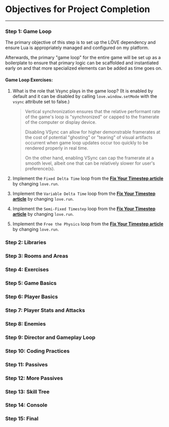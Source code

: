 # Objectives for Project Completion

---

### Step 1: **Game Loop**

The primary objective of this step is to set up the LÖVE dependency and ensure Lua is appropriately managed and configured on my platform. 

Afterwards, the primary "game loop" for the entire game will be set up as a boilerplate to ensure that primary logic can be scaffolded and instantiated early on and that more specialized elements can be added as time goes on. 

#### **Game Loop Exercises:**

1. What is the role that Vsync plays in the game loop? (It is enabled by default and it can be disabled by calling `love.window.setMode` with the `vsync` attribute set to false.)

    > Vertical synchronization ensures that the relative performant rate of the game's loop is "synchronized" or capped to the framerate of the computer or display device. 
    > 
    > Disabling VSync can allow for higher demonstrable framerates at the cost of potential "ghosting" or "tearing" of visual artifacts occurrent when game loop updates occur too quickly to be rendered properly in real time. 
    > 
    > On the other hand, enabling VSync can cap the framerate at a smooth level, albeit one that can be relatively slower for user's preference(s).

2. Implement the `Fixed Delta Time` loop from the **[Fix Your Timestep article](https://gafferongames.com/game-physics/fix-your-timestep/)** by changing `love.run`.

3. Implement the `Variable Delta Time` loop from the **[Fix Your Timestep article](https://gafferongames.com/game-physics/fix-your-timestep/)** by changing `love.run`.

4. Implement the `Semi-Fixed Timestep` loop from the **[Fix Your Timestep article](https://gafferongames.com/game-physics/fix-your-timestep/)** by changing `love.run`.

5. Implement the `Free the Physics` loop from the **[Fix Your Timestep article](https://gafferongames.com/game-physics/fix-your-timestep/)** by changing `love.run`.

### Step 2: **Libraries**

### Step 3: **Rooms and Areas**

### Step 4: **Exercises**

### Step 5: **Game Basics**

### Step 6: **Player Basics**

### Step 7: **Player Stats and Attacks**

### Step 8: **Enemies**

### Step 9: **Director and Gameplay Loop**

### Step 10: **Coding Practices**

### Step 11: **Passives**

### Step 12: **More Passives**

### Step 13: **Skill Tree**

### Step 14: **Console**

### Step 15: **Final**